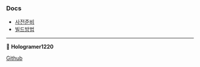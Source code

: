 
   
### Docs
- [사전준비](0.Prerequisite.md)
- [빌드방법](1.HowToBuild.md)
    
    
    
    
---
👤 **Hologramer1220**

[Github](https://github.com/holograming/)   


